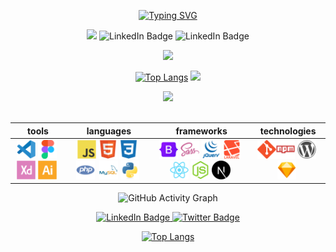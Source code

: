 <div id="badges" align="center">

  [![Typing
  SVG](https://readme-typing-svg.herokuapp.com?color=63CF15&lines=If+you+fail+to+plan+you+plan+to+fail)](https://git.io/typing-svg)

</div>

<div id="badges" align="center">


  ![](https://komarev.com/ghpvc/?username=Ahmed-dev-dragon)
  <img src="https://img.shields.io/github/followers/jluisdeveloper?label=Follow" alt="LinkedIn Badge" />
  <img src="https://img.shields.io/github/stars/jluisdeveloper?affiliations=OWNER%2CCOLLABORATOR"
    alt="LinkedIn Badge" />

</div>

<div id="header" align="center">
  <a href="yhttps://github.com/jluisdeveloper/">
    <img src="https://developers.giphy.com/branch/master/static/api-512d36c09662682717108a38bbb5c57d.gif" width="480" />
  </a>
</div>



<div align="center">

  [![Top
  Langs](https://github-readme-stats.vercel.app/api/top-langs/?username=jluisdeveloper&layout=compact&hide=html,hack,css&theme=gotham)](https://github.com/jluisdeveloper)
  <img height=' 165px'
    src="https://github-readme-stats.vercel.app/api?username=jluisdeveloper&show_icons=true&theme=gotham&count_private=true">
</div>




<div align="center">
  <img src="https://github-profile-trophy.vercel.app/?username=jluisdeveloper&column=7&theme=onedark" />
</div>
<br>

 <div id='lojc' align="center">

| tools  | languages | frameworks  | technologies |   
|---|---|---|---|
|<div id='lojc' align="center"><img src="https://github.com/devicons/devicon/blob/master/icons/vscode/vscode-original.svg" title="" alt="J" width="30" height="30"/>&nbsp;<img src="https://github.com/devicons/devicon/blob/master/icons/figma/figma-original.svg" title="" alt="J" width="30" height="30"/>&nbsp;<img src="https://github.com/devicons/devicon/blob/master/icons/xd/xd-plain.svg" title="" alt="J" width="30" height="30"/>&nbsp;<img src="https://github.com/devicons/devicon/blob/master/icons/illustrator/illustrator-plain.svg" title="" alt="J" width="30" height="30"/>&nbsp;</div>|<div id='lojc' align="center"><img src="https://github.com/devicons/devicon/blob/master/icons/javascript/javascript-original.svg" title="" alt="J" width="30" height="30"/>&nbsp;<img src="https://github.com/devicons/devicon/blob/master/icons/html5/html5-original.svg" title="" alt="J" width="30" height="30"/>&nbsp;<img src="https://github.com/devicons/devicon/blob/master/icons/css3/css3-plain.svg" title="" alt="J" width="30" height="30"/>&nbsp;<img src="https://github.com/devicons/devicon/blob/master/icons/php/php-plain.svg" title="" alt="J" width="30" height="30"/>&nbsp; <img src="https://github.com/devicons/devicon/blob/master/icons/mysql/mysql-original-wordmark.svg" title="" alt="J" width="30" height="30"/>&nbsp;<img src="https://github.com/devicons/devicon/blob/master/icons/python/python-original.svg" title="" alt="J" width="30" height="30"/>&nbsp;</div>|<div id='lojc' align="center"><img src="https://github.com/devicons/devicon/blob/master/icons/bootstrap/bootstrap-original.svg" title="" alt="J" width="30" height="30"/>&nbsp;<img src="https://github.com/devicons/devicon/blob/master/icons/sass/sass-original.svg" title="" alt="J" width="30" height="30"/>&nbsp;<img src="https://github.com/devicons/devicon/blob/master/icons/jquery/jquery-plain-wordmark.svg" title="" alt="J" width="30" height="30"/>&nbsp;<img src="https://github.com/devicons/devicon/blob/master/icons/laravel/laravel-plain-wordmark.svg" title="" alt="J" width="30" height="30"/>&nbsp;<img src="https://github.com/devicons/devicon/blob/master/icons/react/react-original.svg" title="" alt="J" width="30" height="30"/>&nbsp;<img src="https://github.com/devicons/devicon/blob/master/icons/nodejs/nodejs-original.svg" title="" alt="J" width="30" height="30"/>&nbsp;<img src="https://github.com/devicons/devicon/blob/master/icons/nextjs/nextjs-original.svg" title="" alt="J" width="30" height="30"/>&nbsp;</div>|<div id='lojc' align="center"><img src="https://github.com/devicons/devicon/blob/master/icons/git/git-original.svg" title="" alt="J" width="30" height="30"/><img src="https://github.com/devicons/devicon/blob/master/icons/npm/npm-original-wordmark.svg" title="" alt="J" width="30" height="30"/>&nbsp;<img src="https://github.com/devicons/devicon/blob/master/icons/wordpress/wordpress-plain.svg" title="" alt="J" width="30" height="30"/>&nbsp;<img src="https://github.com/devicons/devicon/blob/master/icons/sketch/sketch-original.svg" title="" alt="J" width="30" height="30"/>&nbsp;</div></div>|   














































<div id="badges" align="center">

  ![GitHub Activity
  Graph](https://activity-graph.herokuapp.com/graph?username=jluisdeveloper&bg_color=333333&color=00ffff&line=00ffff&point=ffffff&area=true&hide_border=false)

</div>






<div id="badges" align="center">
  <a href="https://www.linkedin.com/in/jorge-huanca-15625b163/">
    <img src="https://img.shields.io/badge/LinkedIn-blue?style=for-the-badge&logo=linkedin&logoColor=white"
      alt="LinkedIn Badge" />
  </a>
  <a href="https://github.com/jluisdeveloper/">
    <img src="https://img.shields.io/badge/reddit-red?style=for-the-badge&logo=reddit&logoColor=white"
      alt="Twitter Badge" />
  </a>
</div>




[![Top
Langs](https://github-readme-stats.vercel.app/api/top-langs/?username=jluisdeveloper&layout=compact)](https://github.com/jluisdeveloper)
